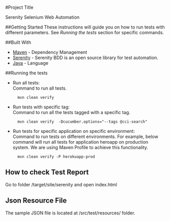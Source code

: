 #Project Title

Serenity Selenium Web Automation 

##Getting Started
These instructions will guide you on how to run tests with different parameters.
See _Running the tests_ section for specific commands.

##Built With

* [Maven](https://maven.apache.org/) - Dependency Management
* [Serenity](http://thucydides.info/docs/serenity-staging/) - Serenity BDD is an open source library for test automation.
* [Java](https://www.oracle.com/java/) - Language

##Running the tests
* Run all tests:  
Command to run all tests.

        mvn clean verify 
    
* Run tests with specific tag:  
Command to run all the tests tagged with a specific tag. 

        mvn clean verify  -Dcucumber.options="--tags @cci-search" 
 
* Run tests for specific application on specific environment:  
    Command to run tests on different environments. For example, below command will run all tests for application heroapp on production system. 
    We are using Maven Profile to achieve this functionality.

        mvn clean verify -P herokuapp-prod

## How to check Test Report

Go to folder /target/site/serenity and open index.html

## Json Resource File
The sample JSON file is located at /src/test/resources/ folder.